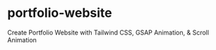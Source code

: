 # portfolio-website
Create Portfolio Website with Tailwind CSS, GSAP Animation, & Scroll Animation 
